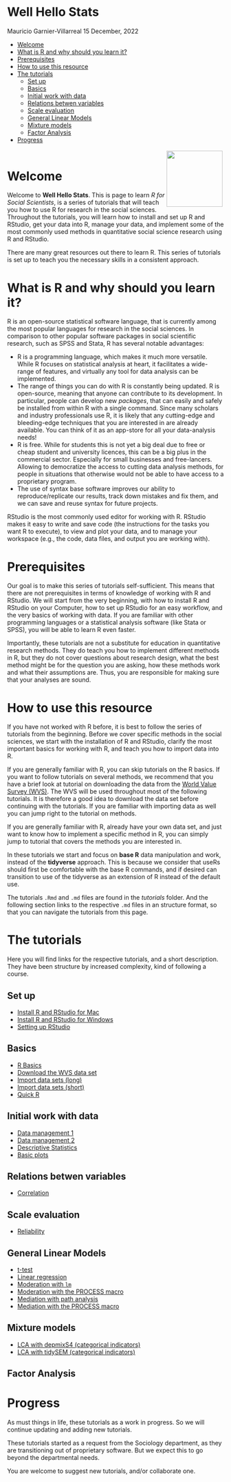 Well Hello Stats
================
Mauricio Garnier-Villarreal
15 December, 2022

- <a href="#welcome" id="toc-welcome">Welcome</a>
- <a href="#what-is-r-and-why-should-you-learn-it"
  id="toc-what-is-r-and-why-should-you-learn-it">What is R and why should
  you learn it?</a>
- <a href="#prerequisites" id="toc-prerequisites">Prerequisites</a>
- <a href="#how-to-use-this-resource"
  id="toc-how-to-use-this-resource">How to use this resource</a>
- <a href="#the-tutorials" id="toc-the-tutorials">The tutorials</a>
  - <a href="#set-up" id="toc-set-up">Set up</a>
  - <a href="#basics" id="toc-basics">Basics</a>
  - <a href="#initial-work-with-data"
    id="toc-initial-work-with-data">Initial work with data</a>
  - <a href="#relations-betwen-variables"
    id="toc-relations-betwen-variables">Relations betwen variables</a>
  - <a href="#scale-evaluation" id="toc-scale-evaluation">Scale
    evaluation</a>
  - <a href="#general-linear-models" id="toc-general-linear-models">General
    Linear Models</a>
  - <a href="#mixture-models" id="toc-mixture-models">Mixture models</a>
  - <a href="#factor-analysis" id="toc-factor-analysis">Factor Analysis</a>
- <a href="#progress" id="toc-progress">Progress</a>

<div style="padding: 0.2em;">

<img src="https://upload.wikimedia.org/wikipedia/commons/thumb/1/1b/R_logo.svg/1200px-R_logo.svg.png" width="130" align="right"/>

</div>

# Welcome

Welcome to **Well Hello Stats**. This is page to learn *R for Social
Scientists*, is a series of tutorials that will teach you how to use R
for research in the social sciences. Throughout the tutorials, you will
learn how to install and set up R and RStudio, get your data into R,
manage your data, and implement some of the most commonly used methods
in quantitative social science research using R and RStudio.

There are many great resources out there to learn R. This series of
tutorials is set up to teach you the necessary skills in a consistent
approach.

# What is R and why should you learn it?

R is an open-source statistical software language, that is currently
among the most popular languages for research in the social sciences. In
comparison to other popular software packages in social scientific
research, such as SPSS and Stata, R has several notable advantages:

- R is a programming language, which makes it much more versatile. While
  R focuses on statistical analysis at heart, it facilitates a
  wide-range of features, and virtually any tool for data analysis can
  be implemented.
- The range of things you can do with R is constantly being updated. R
  is open-source, meaning that anyone can contribute to its development.
  In particular, people can develop new *packages*, that can easily and
  safely be installed from within R with a single command. Since many
  scholars and industry professionals use R, it is likely that any
  cutting-edge and bleeding-edge techniques that you are interested in
  are already available. You can think of it as an app-store for all
  your data-analysis needs!
- R is free. While for students this is not yet a big deal due to free
  or cheap student and university licences, this can be a big plus in
  the commercial sector. Especially for small businesses and
  free-lancers. Allowing to democratize the access to cutting data
  analysis methods, for people in situations that otherwise would not be
  able to have access to a proprietary program.
- The use of syntax base software improves our ability to
  reproduce/replicate our results, track down mistakes and fix them, and
  we can save and reuse syntax for future projects.

RStudio is the most commonly used editor for working with R. RStudio
makes it easy to write and save code (the instructions for the tasks you
want R to execute), to view and plot your data, and to manage your
workspace (e.g., the code, data files, and output you are working with).

# Prerequisites

Our goal is to make this series of tutorials self-sufficient. This means
that there are not prerequisites in terms of knowledge of working with R
and RStudio. We will start from the very beginning, with how to install
R and RStudio on your Computer, how to set up RStudio for an easy
workflow, and the very basics of working with data. If you are familiar
with other programming languages or a statistical analysis software
(like Stata or SPSS), you will be able to learn R even faster.

Importantly, these tutorials are not a substitute for education in
quantitative research methods. They do teach you how to implement
different methods in R, but they do not cover questions about research
design, what the best method might be for the question you are asking,
how these methods work and what their assumptions are. Thus, you are
responsible for making sure that your analyses are sound.

# How to use this resource

If you have not worked with R before, it is best to follow the series of
tutorials from the beginning. Before we cover specific methods in the
social sciences, we start with the installation of R and RStudio,
clarify the most important basics for working with R, and teach you how
to import data into R.

If you are generally familiar with R, you can skip tutorials on the R
basics. If you want to follow tutorials on several methods, we recommend
that you have a brief look at tutorial on downloading the data from the
[World Value Survey (WVS)](https://www.worldvaluessurvey.org/). The WVS
will be used throughout most of the following tutorials. It is therefore
a good idea to download the data set before continuing with the
tutorials. If you are familiar with importing data as well you can jump
right to the tutorial on methods.

If you are generally familiar with R, already have your own data set,
and just want to know how to implement a specific method in R, you can
simply jump to tutorial that covers the methods you are interested in.

In these tutorials we start and focus on **base R** data manipulation
and work, instead of the **tidyverse** approach. This is because we
consider that useRs should first be comfortable with the base R
commands, and if desired can transition to use of the tidyverse as an
extension of R instead of the default use.

The tutorials `.Rmd` and `.md` files are found in the *tutorials*
folder. And the following section links to the respective `.md` files in
an structure format, so that you can navigate the tutorials from this
page.

# The tutorials

Here you will find links for the respective tutorials, and a short
description. They have been structure by increased complexity, kind of
following a course.

## Set up

- [Install R and RStudio for
  Mac](https://github.com/maugavilla/well_hello_stats/blob/main/tutorials/0_1_Installing_mac.md)
- [Install R and RStudio for
  Windows](https://github.com/maugavilla/well_hello_stats/blob/main/tutorials/0_2_Installing_windows.md)
- [Setting up
  RStudio](https://github.com/maugavilla/well_hello_stats/blob/main/tutorials/0_3_setting_up_RStudio.md)

## Basics

- [R
  Basics](https://github.com/maugavilla/well_hello_stats/blob/main/tutorials/1_1_R_basics.md)
- [Download the WVS data
  set](https://github.com/maugavilla/well_hello_stats/blob/main/tutorials/2_1_download_WVS.md)
- [Import data sets
  (long)](https://github.com/maugavilla/well_hello_stats/blob/main/tutorials/3_1_Import_data_sets_long.md)
- [Import data sets
  (short)](https://github.com/maugavilla/well_hello_stats/blob/main/tutorials/3_2_Import_data_sets_short.md)
- [Quick
  R](https://github.com/maugavilla/well_hello_stats/blob/main/tutorials/1_2_Quick_R.md)

## Initial work with data

- [Data management
  1](https://github.com/maugavilla/well_hello_stats/blob/main/tutorials/4_1_Data_management_1.md)
- [Data management
  2](https://github.com/maugavilla/well_hello_stats/blob/main/tutorials/4_2_Data_management_2.md)
- [Descriptive
  Statistics](https://github.com/maugavilla/well_hello_stats/blob/main/tutorials/5_1_descriptive_statistics.md)
- [Basic
  plots](https://github.com/maugavilla/well_hello_stats/blob/main/tutorials/5_2_basic_plots.md)

## Relations betwen variables

- [Correlation](https://github.com/maugavilla/well_hello_stats/blob/main/tutorials/6_1_correlation.md)

## Scale evaluation

- [Reliability](https://github.com/maugavilla/well_hello_stats/blob/main/tutorials/7_1_reliability.md)

## General Linear Models

- [t-test](https://github.com/maugavilla/well_hello_stats/blob/main/tutorials/8_1_ttest.md)
- [Linear
  regression](https://github.com/maugavilla/well_hello_stats/blob/main/tutorials/9_1_linear_regression.md)
- [Moderation with
  `lm`](https://github.com/maugavilla/well_hello_stats/blob/main/tutorials/10_1_moderation_lm.md)
- [Moderation with the PROCESS
  macro](https://github.com/maugavilla/well_hello_stats/blob/main/tutorials/10_2_moderation_PROCESS.md)
- [Mediation with path
  analysis](https://github.com/maugavilla/well_hello_stats/blob/main/tutorials/11_1_mediation_path.md)
- [Mediation with the PROCESS
  macro](https://github.com/maugavilla/well_hello_stats/blob/main/tutorials/11_2_mediation_PROCESS.md)

## Mixture models

- [LCA with depmixS4 (categorical
  indicators)](https://github.com/maugavilla/well_hello_stats/blob/main/tutorials/12_LCA_depmixS4_cat.md)
- [LCA with tidySEM (categorical
  indicators)](https://github.com/maugavilla/well_hello_stats/blob/main/tutorials/12_LCA_tidySEM_cat.md)

## Factor Analysis

# Progress

As must things in life, these tutorials as a work in progress. So we
will continue updating and adding new tutorials.

These tutorials started as a request from the Sociology department, as
they are transitioning out of proprietary software. But we expect this
to go beyond the departmental needs.

You are welcome to suggest new tutorials, and/or collaborate one.
